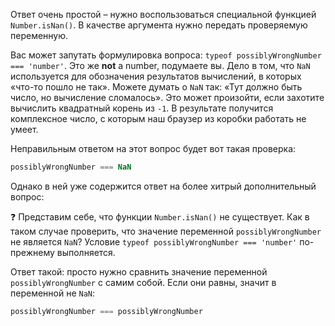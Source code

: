 Ответ очень простой – нужно воспользоваться специальной функцией `Number.isNan()`. В качестве аргумента нужно передать проверяемую переменную.

Вас может запутать формулировка вопроса: `typeof possiblyWrongNumber === 'number'`. Это же **not** a number, подумаете вы. Дело в том, что `NaN` используется для обозначения результатов вычислений, в которых «что-то пошло не так». Можете думать о `NaN` так: «Тут должно быть число, но вычисление сломалось». Это может произойти, если захотите вычислить квадратный корень из `-1`. В результате получится комплексное число, с которым наш браузер из коробки работать не умеет.

Неправильным ответом на этот вопрос будет вот такая проверка:

```js
possiblyWrongNumber === NaN
```

Однако в ней уже содержится ответ на более хитрый дополнительный вопрос:

❓ Представим себе, что функции `Number.isNan()` не существует. Как в таком случае проверить, что значение переменной `possiblyWrongNumber` не является `NaN`? Условие `typeof possiblyWrongNumber === 'number'` по-прежнему выполняется.

Ответ такой: просто нужно сравнить значение переменной `possiblyWrongNumber` с самим собой. Если они равны, значит в переменной не `NaN`:

```js
possiblyWrongNumber === possiblyWrongNumber
```
